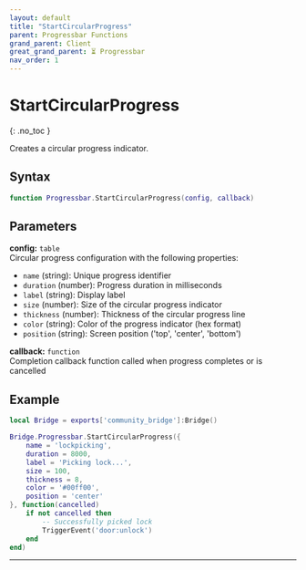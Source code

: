 ```yaml
---
layout: default
title: "StartCircularProgress"
parent: Progressbar Functions
grand_parent: Client
great_grand_parent: ⏳ Progressbar
nav_order: 1
---
```


# StartCircularProgress
{: .no_toc }

Creates a circular progress indicator.

## Syntax

```lua
function Progressbar.StartCircularProgress(config, callback)
```

## Parameters

**config:** `table`  
Circular progress configuration with the following properties:
- `name` (string): Unique progress identifier
- `duration` (number): Progress duration in milliseconds
- `label` (string): Display label
- `size` (number): Size of the circular progress indicator
- `thickness` (number): Thickness of the circular progress line
- `color` (string): Color of the progress indicator (hex format)
- `position` (string): Screen position ('top', 'center', 'bottom')

**callback:** `function`  
Completion callback function called when progress completes or is cancelled

## Example

```lua
local Bridge = exports['community_bridge']:Bridge()

Bridge.Progressbar.StartCircularProgress({
    name = 'lockpicking',
    duration = 8000,
    label = 'Picking lock...',
    size = 100,
    thickness = 8,
    color = '#00ff00',
    position = 'center'
}, function(cancelled)
    if not cancelled then
        -- Successfully picked lock
        TriggerEvent('door:unlock')
    end
end)
```

---